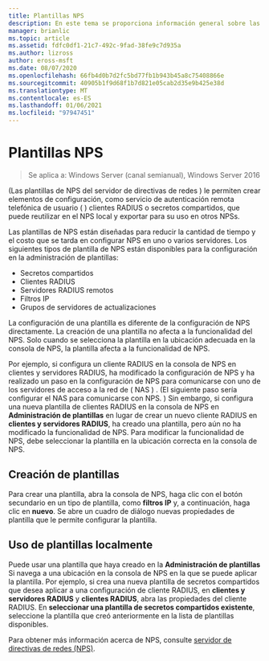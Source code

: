 ```yaml
---
title: Plantillas NPS
description: En este tema se proporciona información general sobre las plantillas de servidor de directivas de redes en Windows Server 2016.
manager: brianlic
ms.topic: article
ms.assetid: fdfc0df1-21c7-492c-9fad-38fe9c7d935a
ms.author: lizross
author: eross-msft
ms.date: 08/07/2020
ms.openlocfilehash: 66fb4d0b7d2fc5bd77fb1b943b45a8c75408866e
ms.sourcegitcommit: 40905b1f9d68f1b7d821e05cab2d35e9b425e38d
ms.translationtype: MT
ms.contentlocale: es-ES
ms.lasthandoff: 01/06/2021
ms.locfileid: "97947451"
---
```

# <a name="nps-templates"></a>Plantillas NPS

>Se aplica a: Windows Server (canal semianual), Windows Server 2016

\(Las plantillas de NPS del servidor de directivas de redes \) le permiten crear elementos de configuración, como servicio de autenticación remota telefónica de usuario \( \) clientes RADIUS o secretos compartidos, que puede reutilizar en el NPS local y exportar para su uso en otros NPSs.

Las plantillas de NPS están diseñadas para reducir la cantidad de tiempo y el costo que se tarda en configurar NPS en uno o varios servidores. Los siguientes tipos de plantilla de NPS están disponibles para la configuración en la administración de plantillas:

- Secretos compartidos
- Clientes RADIUS
- Servidores RADIUS remotos
- Filtros IP
- Grupos de servidores de actualizaciones

La configuración de una plantilla es diferente de la configuración de NPS directamente. La creación de una plantilla no afecta a la funcionalidad del NPS. Solo cuando se selecciona la plantilla en la ubicación adecuada en la consola de NPS, la plantilla afecta a la funcionalidad de NPS.

Por ejemplo, si configura un cliente RADIUS en la consola de NPS en clientes y servidores RADIUS, ha modificado la configuración de NPS y ha realizado un paso en la configuración de NPS para comunicarse con uno de los servidores de acceso a la red de \( NAS \) . \(El siguiente paso sería configurar el NAS para comunicarse con NPS. \) Sin embargo, si configura una nueva plantilla de clientes RADIUS en la consola de NPS en **Administración de plantillas** en lugar de crear un nuevo cliente RADIUS en **clientes y servidores RADIUS**, ha creado una plantilla, pero aún no ha modificado la funcionalidad de NPS. Para modificar la funcionalidad de NPS, debe seleccionar la plantilla en la ubicación correcta en la consola de NPS.

## <a name="creating-templates"></a>Creación de plantillas

Para crear una plantilla, abra la consola de NPS, haga clic con el botón secundario en un tipo de plantilla, como **filtros IP** y, a continuación, haga clic en **nuevo**. Se abre un cuadro de diálogo nuevas propiedades de plantilla que le permite configurar la plantilla.

## <a name="using-templates-locally"></a>Uso de plantillas localmente

Puede usar una plantilla que haya creado en la **Administración de plantillas** Si navega a una ubicación en la consola de NPS en la que se puede aplicar la plantilla. Por ejemplo, si crea una nueva plantilla de secretos compartidos que desea aplicar a una configuración de cliente RADIUS, en **clientes y servidores RADIUS** y **clientes RADIUS**, abra las propiedades del cliente RADIUS. En **seleccionar una plantilla de secretos compartidos existente**, seleccione la plantilla que creó anteriormente en la lista de plantillas disponibles.

Para obtener más información acerca de NPS, consulte [servidor de directivas de redes (NPS)](nps-top.md).
